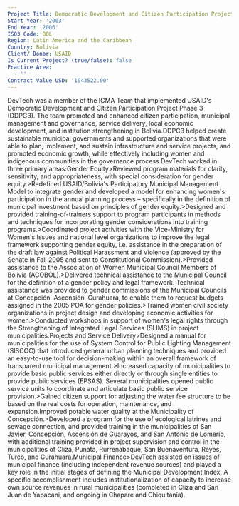 ```yaml
---
Project Title: Democratic Development and Citizen Participation Project Phase 3 (DDPC3)
Start Year: '2003'
End Year: '2006'
ISO3 Code: BOL
Region: Latin America and the Caribbean
Country: Bolivia
Client/ Donor: USAID
Is Current Project? (true/false): false
Practice Area:
  - ''
Contract Value USD: '1043522.00'
---
```

DevTech was a member of the ICMA Team that implemented USAID's Democratic Development and Citizen Participation Project Phase 3 (DDPC3). The team promoted and enhanced citizen participation, municipal management and governance, service delivery, local economic development, and institution strengthening in Bolivia.DDPC3 helped create sustainable municipal governments and supported organizations that were able to plan, implement, and sustain infrastructure and service projects, and promoted economic growth, while effectively including women and indigenous communities in the governance process.DevTech worked in three primary areas:Gender Equity>Reviewed program materials for clarity, sensitivity, and appropriateness, with special consideration for gender equity.>Redefined USAID/Bolivia's Participatory Municipal Management Model to integrate gender and developed a model for enhancing women's participation in the annual planning process – specifically in the definition of municipal investment based on principles of gender equity.>Designed and provided training-of-trainers support to program participants in methods and techniques for incorporating gender considerations into training programs.>Coordinated project activities with the Vice-Ministry for Women's Issues and national level organizations to improve the legal framework supporting gender equity, i.e. assistance in the preparation of the draft law against Political Harassment and Violence (approved by the Senate in Fall 2005 and sent to Constitutional Commission).>Provided assistance to the Association of Women Municipal Council Members of Bolivia (ACOBOL).>Delivered technical assistance to the Municipal Council for the definition of a gender policy and legal framework. Technical assistance was provided to gender commissions of the Municipal Councils at Concepción, Ascensión, Curahuara, to enable them to request budgets assigned in the 2005 POA for gender policies.>Trained women civil society organizations in project design and developing economic activities for women.>Conducted workshops in support of women's legal rights through the Strengthening of Integrated Legal Services (SLIMS) in project municipalities.Projects and Service Delivery>Designed a manual for municipalities for the use of System Control for Public Lighting Management (SISCOC) that introduced general urban planning techniques and provided an easy-to-use tool for decision-making within an overall framework of transparent municipal management.>Increased capacity of municipalities to provide basic public services either directly or through single entities to provide public services (EPSAS). Several municipalities opened public service units to coordinate and articulate basic public service provision.>Gained citizen support for adjusting the water fee structure to be based on the real costs for operation, maintenance, and expansion.Improved potable water quality at the Municipality of Concepción.>Developed a program for the use of ecological latrines and sewage connection, and provided training in the municipalities of San Javier, Concepción, Ascensión de Guarayos, and San Antonio de Lomerío, with additional training provided in project supervision and control in the municipalities of Cliza, Punata, Rurrenabaque, San Buenaventura, Reyes, Turco, and Curahuara.Municipal Finance>DevTech assisted on issues of municipal finance (including independent revenue sources) and played a key role in the initial stages of defining the Municipal Development Index. A specific accomplishment includes institutionalization of capacity to increase own source revenues in rural municipalities (completed in Cliza and San Juan de Yapacani, and ongoing in Chapare and Chiquitanía).